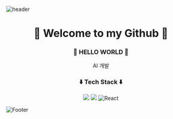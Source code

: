 ![header](https://capsule-render.vercel.app/api?type=waving&height=300&color=gradient&customColorList=0,1,2,5,40&text=kimchaewon%20GIT&animation=twinkling)
<div align="center">
  <h1>🍳 Welcome to my Github 🐣</h1>
  <h3>🌻 HELLO WORLD 🌼</h3>
  AI 개발
  <h3>⬇️ Tech Stack ⬇️</h3>
  <img src="https://img.shields.io/badge/Python-3776AB?style=for-the-badge&logo=Python&logoColor=white"> <img  src="https://img.shields.io/badge/R-75AADB?style=for-the-badge&logo=R&logoColor=white"> <img src="https://img.shields.io/badge/React-61DAFB?style=for-the-badge&logo=React&logoColor=black" alt="React"/>
</div>

![Footer](https://capsule-render.vercel.app/api?section=footer&type=waving&color=gradient&customColorList=0,1,2,5,40)
